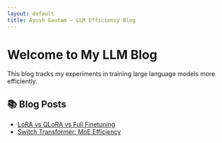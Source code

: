 ```yaml
---
layout: default
title: Ayush Gautam – LLM Efficiency Blog
---
```


# Welcome to My LLM Blog

This blog tracks my experiments in training large language models more efficiently.

## 📚 Blog Posts

- [LoRA vs QLoRA vs Full Finetuning](./blogs/lora_vs_qlora.html)
- [Switch Transformer: MoE Efficiency](./blogs/switch_moe.html)
